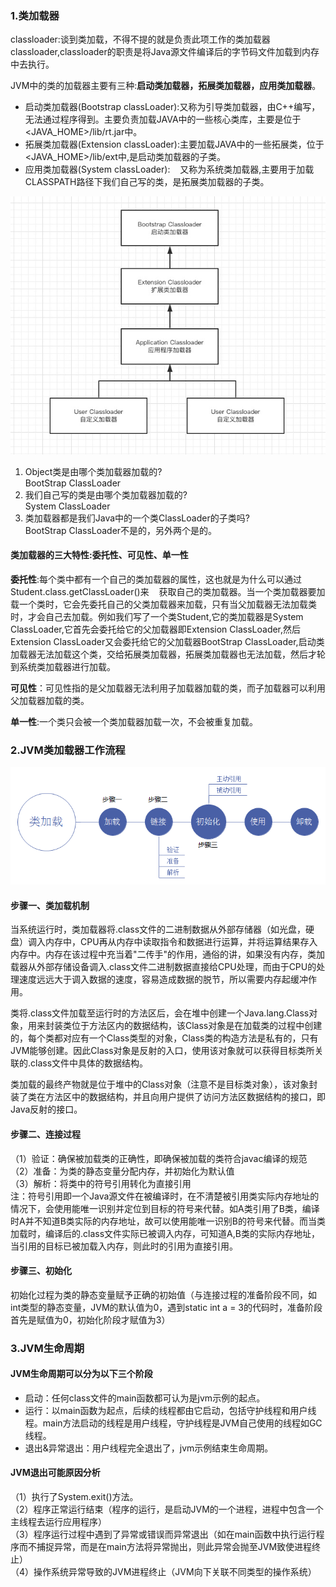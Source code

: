 ### 1.类加载器

classloader:谈到类加载，不得不提的就是负责此项工作的类加载器classloader,classloader的职责是将Java源文件编译后的字节码文件加载到内存中去执行。

JVM中的类的加载器主要有三种:**启动类加载器，拓展类加载器，应用类加载器**。
 
- 启动类加载器(Bootstrap classLoader):又称为引导类加载器，由C++编写，无法通过程序得到。主要负责加载JAVA中的一些核心类库，主要是位于<JAVA_HOME>/lib/rt.jar中。
- 拓展类加载器(Extension classLoader):主要加载JAVA中的一些拓展类，位于<JAVA_HOME>/lib/ext中,是启动类加载器的子类。
- 应用类加载器(System classLoader):    又称为系统类加载器,主要用于加载CLASSPATH路径下我们自己写的类，是拓展类加载器的子类。
 
![image](img/classloader.jpg)


1. Object类是由哪个类加载器加载的?\
BootStrap ClassLoader
2. 我们自己写的类是由哪个类加载器加载的?\
System ClassLoader
3. 类加载器都是我们Java中的一个类ClassLoader的子类吗?\
BootStrap ClassLoader不是的，另外两个是的。

#### 类加载器的三大特性:委托性、可见性、单一性
**委托性**:每个类中都有一个自己的类加载器的属性，这也就是为什么可以通过Student.class.getClassLoader()来    获取自己的类加载器。当一个类加载器要加载一个类时，它会先委托自己的父类加载器来加载，只有当父加载器无法加载类时，才会自己去加载。例如我们写了一个类Student,它的类加载器是System ClassLoader,它首先会委托给它的父加载器即Extension ClassLoader,然后Extension ClassLoader又会委托给它的父加载器BootStrap ClassLoader,启动类加载器无法加载这个类，交给拓展类加载器，拓展类加载器也无法加载，然后才轮到系统类加载器进行加载。

**可见性**：可见性指的是父加载器无法利用子加载器加载的类，而子加载器可以利用父加载器加载的类。

**单一性**:一个类只会被一个类加载器加载一次，不会被重复加载。

### 2.JVM类加载器工作流程
![image](img/classloader1.png)

#### 步骤一、类加载机制

当系统运行时，类加载器将.class文件的二进制数据从外部存储器（如光盘，硬盘）调入内存中，CPU再从内存中读取指令和数据进行运算，并将运算结果存入内存中。内存在该过程中充当着"二传手"的作用，通俗的讲，如果没有内存，类加载器从外部存储设备调入.class文件二进制数据直接给CPU处理，而由于CPU的处理速度远远大于调入数据的速度，容易造成数据的脱节，所以需要内存起缓冲作用。

类将.class文件加载至运行时的方法区后，会在堆中创建一个Java.lang.Class对象，用来封装类位于方法区内的数据结构，该Class对象是在加载类的过程中创建的，每个类都对应有一个Class类型的对象，Class类的构造方法是私有的，只有JVM能够创建。因此Class对象是反射的入口，使用该对象就可以获得目标类所关联的.class文件中具体的数据结构。

类加载的最终产物就是位于堆中的Class对象（注意不是目标类对象），该对象封装了类在方法区中的数据结构，并且向用户提供了访问方法区数据结构的接口，即Java反射的接口。

#### 步骤二、连接过程
（1）验证：确保被加载类的正确性，即确保被加载的类符合javac编译的规范\
（2）准备：为类的静态变量分配内存，并初始化为默认值\
（3）解析：将类中的符号引用转化为直接引用\
注：符号引用即一个Java源文件在被编译时，在不清楚被引用类实际内存地址的情况下，会使用能唯一识别并定位到目标的符号来代替。如A类引用了B类，编译时A并不知道B类实际的内存地址，故可以使用能唯一识别B的符号来代替。而当类加载时，编译后的.class文件实际已被调入内存，可知道A,B类的实际内存地址，当引用的目标已被加载入内存，则此时的引用为直接引用。

#### 步骤三、初始化
初始化过程为类的静态变量赋予正确的初始值（与连接过程的准备阶段不同，如int类型的静态变量，JVM的默认值为0，遇到static int a = 3的代码时，准备阶段首先是赋值为0，初始化阶段才赋值为3）

### 3.JVM生命周期
#### JVM生命周期可以分为以下三个阶段
- 启动：任何class文件的main函数都可认为是jvm示例的起点。
- 运行：以main函数为起点，后续的线程都由它启动，包括守护线程和用户线程。main方法启动的线程是用户线程，守护线程是JVM自己使用的线程如GC线程。
- 退出&异常退出：用户线程完全退出了，jvm示例结束生命周期。

#### JVM退出可能原因分析
（1）执行了System.exit()方法。\
（2）程序正常运行结束（程序的运行，是启动JVM的一个进程，进程中包含一个主线程去运行应用程序）\
（3）程序运行过程中遇到了异常或错误而异常退出（如在main函数中执行运行程序而不捕捉异常，而是在main方法将异常抛出，则此异常会抛至JVM致使进程终止）\
（4）操作系统异常导致的JVM进程终止（JVM向下关联不同类型的操作系统）











